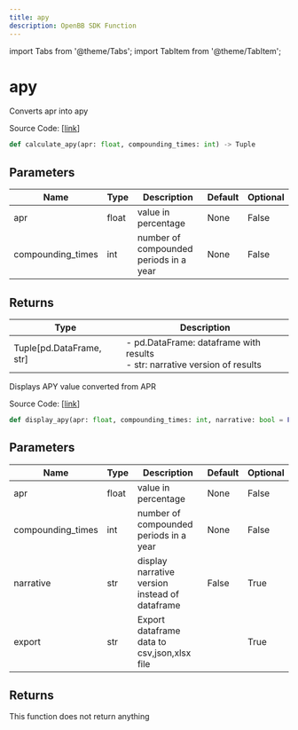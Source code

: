 ```yaml
---
title: apy
description: OpenBB SDK Function
---
```


import Tabs from '@theme/Tabs';
import TabItem from '@theme/TabItem';

# apy

<Tabs>
<TabItem value="model" label="Model" default>

Converts apr into apy

Source Code: [[link](https://github.com/OpenBB-finance/OpenBBTerminal/tree/main/openbb_terminal/cryptocurrency/tools/tools_model.py#L19)]

```python
def calculate_apy(apr: float, compounding_times: int) -> Tuple
```
## Parameters

| Name | Type | Description | Default | Optional |
| ---- | ---- | ----------- | ------- | -------- |
| apr | float | value in percentage | None | False |
| compounding_times | int | number of compounded periods in a year | None | False |

## Returns

| Type | Description |
| ---- | ----------- |
| Tuple[pd.DataFrame, str] | - pd.DataFrame: dataframe with results<br/>- str: narrative version of results |



</TabItem>
<TabItem value="view" label="View">

Displays APY value converted from APR

Source Code: [[link](https://github.com/OpenBB-finance/OpenBBTerminal/tree/main/openbb_terminal/cryptocurrency/tools/tools_view.py#L16)]

```python
def display_apy(apr: float, compounding_times: int, narrative: bool = False, export: str = "") -> None
```
## Parameters

| Name | Type | Description | Default | Optional |
| ---- | ---- | ----------- | ------- | -------- |
| apr | float | value in percentage | None | False |
| compounding_times | int | number of compounded periods in a year | None | False |
| narrative | str | display narrative version instead of dataframe | False | True |
| export | str | Export dataframe data to csv,json,xlsx file |  | True |

## Returns

This function does not return anything



</TabItem>
</Tabs>